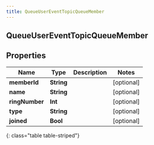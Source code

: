 ```yaml
---
title: QueueUserEventTopicQueueMember
---
```

## QueueUserEventTopicQueueMember

## Properties

|Name | Type | Description | Notes|
|------------ | ------------- | ------------- | -------------|
| **memberId** | **String** |  | [optional] |
| **name** | **String** |  | [optional] |
| **ringNumber** | **Int** |  | [optional] |
| **type** | **String** |  | [optional] |
| **joined** | **Bool** |  | [optional] |
{: class="table table-striped"}


